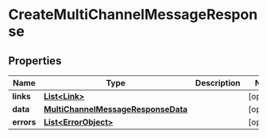 

# CreateMultiChannelMessageResponse


## Properties

| Name | Type | Description | Notes |
|------------ | ------------- | ------------- | -------------|
|**links** | [**List&lt;Link&gt;**](Link.md) |  |  [optional] |
|**data** | [**MultiChannelMessageResponseData**](MultiChannelMessageResponseData.md) |  |  [optional] |
|**errors** | [**List&lt;ErrorObject&gt;**](ErrorObject.md) |  |  [optional] |



